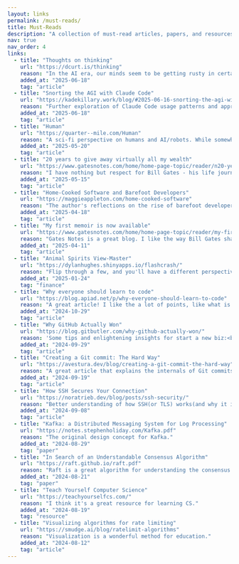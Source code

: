 ```yaml
---
layout: links
permalink: /must-reads/
title: Must-Reads
description: "A collection of must-read articles, papers, and resources that have shaped my thinking and inspired me to learn more."
nav: true
nav_order: 4
links:
  - title: "Thoughts on thinking"
    url: "https://dcurt.is/thinking"
    reason: "In the AI era, our minds seem to be getting rusty in certain scenarios. What will be the long-term impact? Only time will tell."
    added_at: "2025-06-18"
    tag: "article"
  - title: "Snorting the AGI with Claude Code"
    url: "https://kadekillary.work/blog/#2025-06-16-snorting-the-agi-with-claude-code"
    reason: "Further exploration of Claude Code usage patterns and approaches, expanding our thinking about AI-assisted development."
    added_at: "2025-06-18"
    tag: "article"
  - title: "Human"
    url: "https://quarter--mile.com/Human"
    reason: "A sci-fi perspective on humans and AI/robots. While somewhat unsettling, it provokes deep reflection on how different viewpoints can fundamentally change our understanding of things."
    added_at: "2025-05-20"
    tag: "article"
  - title: "20 years to give away virtually all my wealth"
    url: "https://www.gatesnotes.com/home/home-page-topic/reader/n20-years-to-give-away-virtually-all-my-wealth"
    reason: "I have nothing but respect for Bill Gates - his life journey, Microsoft's 50-year history, and his philanthropic work. His habits, thoughts, and insights are truly admirable."
    added_at: "2025-05-15"
    tag: "article"
  - title: "Home-Cooked Software and Barefoot Developers"
    url: "https://maggieappleton.com/home-cooked-software"
    reason: "The author's reflections on the rise of barefoot developers in the AI era, the shift from general-purpose to specialized software, and the trend toward local-first applications are highly insightful and truly worth reading."
    added_at: "2025-04-18"
    tag: "article"
  - title: "My first memoir is now available"
    url: "https://www.gatesnotes.com/home/home-page-topic/reader/my-first-memoir-source-code"
    reason: "Gates Notes is a great blog. I like the way Bill Gates shares his thoughts and experiences."
    added_at: "2025-04-11"
    tag: "article"
  - title: "Animal Spirits View-Master"
    url: "https://dylanhughes.shinyapps.io/flashcrash/"
    reason: "Flip through a few, and you'll have a different perspective on investing.🤯"
    added_at: "2025-01-24"
    tag: "finance"
  - title: "Why everyone should learn to code"
    url: "https://blog.apiad.net/p/why-everyone-should-learn-to-code"
    reason: "A great article! I like the a lot of points, like what is coding, the abstraction, LLMs don't make bad programmers better, and two schools of thought about how to learn to code. It definitely worth reading."
    added_at: "2024-10-29"
    tag: "article"
  - title: "Why GitHub Actually Won"
    url: "https://blog.gitbutler.com/why-github-actually-won/"
    reason: 'Some tips and enlightening insights for start a new biz:<br />"...Big hosts didn't care and smaller players weren't serious...So, to sum up, we won because we started at the right time and we had taste...".'
    added_at: "2024-09-29"
    tag: "article"
  - title: "Creating a Git commit: The Hard Way"
    url: "https://avestura.dev/blog/creating-a-git-commit-the-hard-way"
    reason: "A great article that explains the internals of Git commits. Interesting read!"
    added_at: "2024-09-19"
    tag: "article"
  - title: "How SSH Secures Your Connection"
    url: "https://noratrieb.dev/blog/posts/ssh-security/"
    reason: "Better understanding of how SSH(or TLS) works(and why it is designed the way it is), even I think it can be better if it can attach some more diagrams :)"
    added_at: "2024-09-08"
    tag: "article"
  - title: "Kafka: a Distributed Messaging System for Log Processing"
    url: "https://notes.stephenholiday.com/Kafka.pdf"
    reason: "The original design concept for Kafka."
    added_at: "2024-08-29"
    tag: "paper"
  - title: "In Search of an Understandable Consensus Algorithm"
    url: "https://raft.github.io/raft.pdf"
    reason: "Raft is a great algorithm for understanding the consensus algorithm of distributed systems."
    added_at: "2024-08-21"
    tag: "paper"
  - title: "Teach Yourself Computer Science"
    url: "https://teachyourselfcs.com/"
    reason: "I think it's a great resource for learning CS."
    added_at: "2024-08-19"
    tag: "resource"
  - title: "Visualizing algorithms for rate limiting"
    url: "https://smudge.ai/blog/ratelimit-algorithms"
    reason: "Visualization is a wonderful method for education."
    added_at: "2024-08-12"
    tag: "article"
---
```

